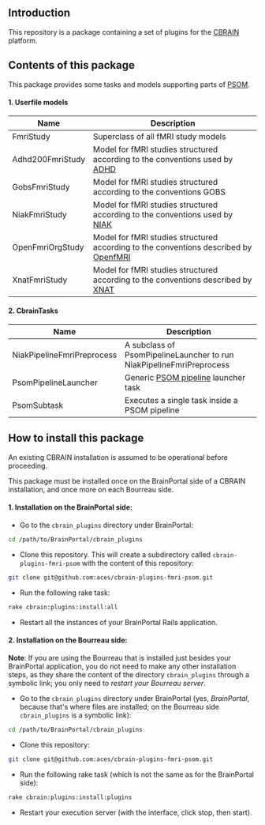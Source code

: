 
## Introduction

This repository is a package containing a set of plugins for the
[CBRAIN](https://github.com/aces/cbrain) platform.

## Contents of this package

This package provides some tasks and models supporting
parts of [PSOM](http://www.ncbi.nlm.nih.gov/pubmed/22493575).

#### 1. Userfile models

| Name             | Description                                                                                                                    |
|------------------|--------------------------------------------------------------------------------------------------------------------------------|
| FmriStudy        | Superclass of all fMRI study models                                                                                              |
| Adhd200FmriStudy | Model for fMRI studies structured according to the conventions used by [ADHD](http://fcon_1000.projects.nitrc.org/indi/adhd200/) |
| GobsFmriStudy    | Model for fMRI studies structured according to the conventions GOBS                                                              |
| NiakFmriStudy    | Model for fMRI studies structured according to the conventions used by [NIAK](https://www.nitrc.org/projects/niak/)              |
| OpenFmriOrgStudy | Model for fMRI studies structured according to the conventions described by [OpenfMRI](https://openfmri.org/)                    |
| XnatFmriStudy    | Model for fMRI studies structured according to the conventions described by [XNAT](http://www.xnat.org/)                         |

#### 2. CbrainTasks

| Name                       | Description                                                                                    |
|----------------------------|------------------------------------------------------------------------------------------------|
| NiakPipelineFmriPreprocess | A subclass of PsomPipelineLauncher to run NiakPipelineFmriPreprocess                           |
| PsomPipelineLauncher       | Generic [PSOM pipeline](http://www.ncbi.nlm.nih.gov/pubmed/22493575) launcher task             |
| PsomSubtask                | Executes a single task inside a PSOM pipeline                                                  |


## How to install this package

An existing CBRAIN installation is assumed to be operational before
proceeding.

This package must be installed once on the BrainPortal side of a
CBRAIN installation, and once more on each Bourreau side.

#### 1. Installation on the BrainPortal side:

  * Go to the `cbrain_plugins` directory under BrainPortal:

```bash
cd /path/to/BrainPortal/cbrain_plugins
```

  * Clone this repository. This will create a subdirectory called
  `cbrain-plugins-fmri-psom` with the content of this repository:

```bash
git clone git@github.com:aces/cbrain-plugins-fmri-psom.git
```

  * Run the following rake task:

```bash
rake cbrain:plugins:install:all
```

  * Restart all the instances of your BrainPortal Rails application.

#### 2. Installation on the Bourreau side:

**Note**: If you are using the Bourreau that is installed just
besides your BrainPortal application, you do not need to make
any other installation steps, as they share the content of
the directory `cbrain_plugins` through a symbolic link; you
only need to *restart your Bourreau server*.

  * Go to the `cbrain_plugins` directory under BrainPortal
  (yes, *BrainPortal*, because that's where files are installed; on
  the Bourreau side `cbrain_plugins` is a symbolic link):

```bash
cd /path/to/BrainPortal/cbrain_plugins
```

  * Clone this repository:

```bash
git clone git@github.com:aces/cbrain-plugins-fmri-psom.git
```
  * Run the following rake task (which is not the same as for
  the BrainPortal side):

``` bash
rake cbrain:plugins:install:plugins
```

  * Restart your execution server (with the interface, click stop, then start).

